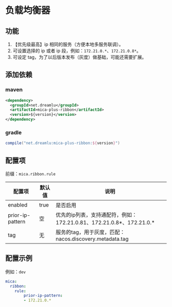 # 负载均衡器

## 功能
1. 【优先级最高】ip 相同的服务（方便本地多服务联调）。
2. 可设置选择的 ip 或者 ip 段，例如：`172.21.0.*`、`172.21.0.8*`。
3. 可设定 tag，为了以后版本发布（灰度）做基础，可能还需要扩展。

## 添加依赖
### maven
```xml
<dependency>
  <groupId>net.dreamlu</groupId>
  <artifactId>mica-plus-ribbon</artifactId>
  <version>${version}</version>
</dependency>
```

### gradle
```groovy
compile("net.dreamlu:mica-plus-ribbon:${version}")
```

## 配置项

前缀：`mica.ribbon.rule`

| 配置项                     | 默认值 | 说明                                                     |
| ------------------------- | ------ | -------------------------------------------------------- |
| enabled          | true   | 是否启用                                                 |
| prior-ip-pattern | 空     | 优先的ip列表，支持通配符，例如：172.21.0.81、172.21.0.8*、172.21.0.*    |
| tag              | 无     | 服务的tag，用于灰度，匹配：nacos.discovery.metadata.tag |

## 配置示例

例如：`dev`

```yaml
mica:
  ribbon:
    rule:
        prior-ip-pattern:
        - 172.21.0.*
```